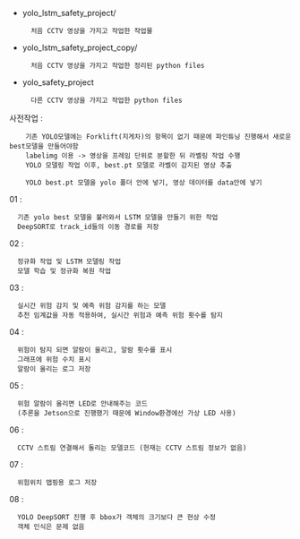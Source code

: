 - yolo_lstm_safety_project/

        처음 CCTV 영상을 가지고 작업한 작업물

- yolo_lstm_safety_project_copy/

        처음 CCTV 영상을 가지고 작업한 정리된 python files

- yolo_safety_project

        다른 CCTV 영상을 가지고 작업한 python files


사전작업 :

        기존 YOLO모델에는 Forklift(지게차)의 항목이 없기 때문에 파인튜닝 진행해서 새로운 best모델을 만들어야함
        labelimg 이용 -> 영상을 프레임 단위로 분할한 뒤 라벨링 작업 수행
        YOLO 모델링 작업 이후, best.pt 모델로 라벨이 감지된 영상 추출

        YOLO best.pt 모델을 yolo 폴더 안에 넣기, 영상 데이터를 data안에 넣기

01 :

      기존 yolo best 모델을 불러와서 LSTM 모델을 만들기 위한 작업
      DeepSORT로 track_id들의 이동 경로를 저장

02 : 

      정규화 작업 및 LSTM 모델링 작업 
      모델 학습 및 정규화 복원 작업 

03 : 
      
      실시간 위험 감지 및 예측 위험 감지를 하는 모델
      추천 임계값을 자동 적용하여, 실시간 위험과 예측 위험 횟수를 탐지 

04 : 

      위험이 탐지 되면 알람이 울리고, 알람 횟수를 표시
      그래프에 위험 수치 표시
      알람이 울리는 로그 저장 

05 : 

      위험 알람이 울리면 LED로 안내해주는 코드 
      (추론을 Jetson으로 진행했기 때문에 Window환경에선 가상 LED 사용)

06 : 

      CCTV 스트림 연결해서 돌리는 모델코드 (현재는 CCTV 스트림 정보가 없음)

07 : 

      위험위치 맵핑용 로그 저장

08 : 

      YOLO DeepSORT 진행 후 bbox가 객체의 크기보다 큰 현상 수정
      객체 인식은 문제 없음
